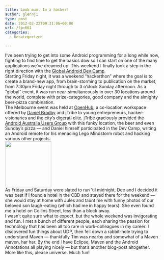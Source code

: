 ```yaml
---
title: Look mum, Im a hacker!
author: glennji
type: post
date: 2012-02-22T09:31:06+00:00
url: /?p=661
categories:
  - Uncategorized

---
```

<div>
  I&#8217;ve been trying to get into some Android programming for a long while now, fighting to find time to get the basics dow so I can start on one of the many applications we&#8217;ve dreamed up. This weekend I finally took a step in the right direction with the <a href="http://android-dev-camp-2012.blogspot.com.au/">Global Android Dev Camp</a>.
</div>

<div>
</div>

<div>
  Starting Friday night, it was a weekend &#8220;hackerthon&#8221; where the goal is to create a brand-new app, from brain-storming to publication on the market, from 7:30pm Friday night through to 3 o&#8217;clock Sunday afternoon. As a &#8220;global&#8221; event, it was run near-simultaneously in over 30 locations around the world, complete with prize-categories, good company and the almighty beer-pizza combination.
</div>

<div>
</div>

<div>
  The Melbourne event was held at <a href="http://www.jtribe.com.au/2010/07/the-openhub-by-jtribe/">OpenHub</a>, a co-location workspace offered by <a href="http://www.jtribe.com.au/intro/">Daniel Bradby</a> and jTribe to young entrepreneurs, hacker-visionaries and the city&#8217;s digerati elite. jTribe graciously provided the <a href="http://www.meetup.com/Android-Australia-User-Group-Melbourne/">Android Australia Users Group</a> with this funky location, the beer and even Sunday&#8217;s pizza &#8212; and Daniel himself participated in the Dev Camp, writing an Android remote for his menacing Lego Mindstorm robot and hacking various other projects.
</div>

<div>
</div>

<div>
  <a href="/wp-content/uploads/2012/02/431085_10150615907034866_549939865_8994363_1840771367_n.jpg"><img class="alignright size-thumbnail wp-image-674" title="431085_10150615907034866_549939865_8994363_1840771367_n" src="/wp-content/uploads/2012/02/431085_10150615907034866_549939865_8994363_1840771367_n-150x150.jpg" alt="" width="150" height="150" /></a>
</div>

<div>
  As Friday and Saturday were slated to run &#8217;til midnight, Dee and I decided it was best if I found a hotel in the CBD and stayed there for the weekend &#8212; she would stay at home with Jules and taunt me with funny photos of our beloved son laugh-eating (which had me in happy tears). She even found me a hotel on Collins Street, less than a block away.
</div>

<div>
</div>

<div>
</div>

<div>
  I wasn&#8217;t quite sure what to expect, but the whole weekend was invigorating and fun. I met a bunch of different people, each sharing the passion for technology that has been all too rare in work-colleagues in my career. I discovered fun things about UDP, then fell down a rabbit-hole trying to understand Maven &#8212; thankfully Tim was nearby and somewhat of a Maven maven, har har. By the end I have Eclipse, Maven and the Android Annotations all playing nicely &#8212; but that&#8217;s another blog-post altogether.
</div>

<div>
</div>

<div>
  More like this, please universe. Much fun!
</div>
